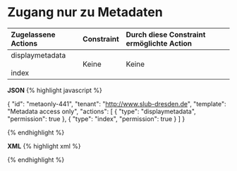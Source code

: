 # Zugang nur zu Metadaten

| Zugelassene Actions | Constraint | Durch diese Constraint ermöglichte Action |
| :------- | :--------- | :--------- |
| displaymetadata<br/><br/>index | Keine | Keine |


**JSON**
{% highlight javascript %}

{
  "id": "metaonly-441",
  "tenant": "http://www.slub-dresden.de",
  "template": "Metadata access only",
    "actions": [
    {
      "type": "displaymetadata",
      "permission": true
    },
    {
      "type": "index",
      "permission": true
    }
  ]
}

{% endhighlight %}

**XML**
{% highlight xml %}
<?xml version='1.0' encoding='ASCII'?>
<libRML version="0.3">
  <item id="metaonly-441" tenant="http://slub-dresden.de" template="Metadata access only">
    <action type="displaymetadata" permission="true"/>
    <action type="index" permission="true"/>
  </item>
</libRML>
{% endhighlight %}

